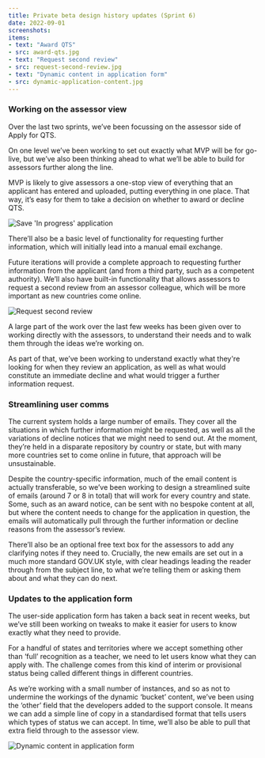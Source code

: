 ```yaml
---
title: Private beta design history updates (Sprint 6)
date: 2022-09-01
screenshots:
items:
- text: "Award QTS"
- src: award-qts.jpg
- text: "Request second review"
- src: request-second-review.jpg
- text: "Dynamic content in application form"
- src: dynamic-application-content.jpg
---
```


### Working on the assessor view

Over the last two sprints, we’ve been focussing on the assessor side of Apply for QTS.

On one level we’ve been working to set out exactly what MVP will be for go-live, but we’ve also been thinking ahead to what we’ll be able to build for assessors further along the line.

MVP is likely to give assessors a one-stop view of everything that an applicant has entered and uploaded, putting everything in one place. That way, it’s easy for them to take a decision on whether to award or decline QTS.

![Save 'In progress' application](save-in-progress-application.png)

There’ll also be a basic level of functionality for requesting further information, which will initially lead into a manual email exchange.

Future iterations will provide a complete approach to requesting further information from the applicant (and from a third party, such as a competent authority). We’ll also have built-in functionality that allows assessors to request a second review from an assessor colleague, which will be more important as new countries come online.

![Request second review](request-second-review.jpg)

A large part of the work over the last few weeks has been given over to working directly with the assessors, to understand their needs and to walk them through the ideas we’re working on.

As part of that, we’ve been working to understand exactly what they're looking for when they review an application, as well as what would constitute an immediate decline and what would trigger a further information request.



### Streamlining user comms

The current system holds a large number of emails. They cover all the situations in which further information might be requested, as well as all the variations of decline notices that we might need to send out. At the moment, they’re held in a disparate repository by country or state, but with many more countries set to come online in future, that approach will be unsustainable.

Despite the country-specific information, much of the email content is actually transferable, so we’ve been working to design a streamlined suite of emails (around 7 or 8 in total) that will work for every country and state. Some, such as an award notice, can be sent with no bespoke content at all, but where the content needs to change for the application in question, the emails will automatically pull through the further information or decline reasons from the assessor’s review.

There’ll also be an optional free text box for the assessors to add any clarifying notes if they need to. Crucially, the new emails are set out in a much more standard GOV.UK style, with clear headings leading the reader through from the subject line, to what we’re telling them or asking them about and what they can do next.



### Updates to the application form

The user-side application form has taken a back seat in recent weeks, but we’ve still been working on tweaks to make it easier for users to know exactly what they need to provide.

For a handful of states and territories where we accept something other than ‘full’ recognition as a teacher, we need to let users know what they can apply with. The challenge comes from this kind of interim or provisional status being called different things in different countries.

As we’re working with a small number of instances, and so as not to undermine the workings of the dynamic ‘bucket’ content, we’ve been using the ‘other’ field that the developers added to the support console. It means we can add a simple line of copy in a standardised format that tells users which types of status we can accept. In time, we’ll also be able to pull that extra field through to the assessor view.


![Dynamic content in application form](dynamic-application-content.png)
